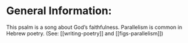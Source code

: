 # General Information:

This psalm is a song about God’s faithfulness. Parallelism is common in Hebrew poetry. (See: [[writing-poetry]] and [[figs-parallelism]])
